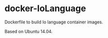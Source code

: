 docker-IoLanguage
=================

Dockerfile to build Io language container images.

Based on Ubuntu 14.04.
